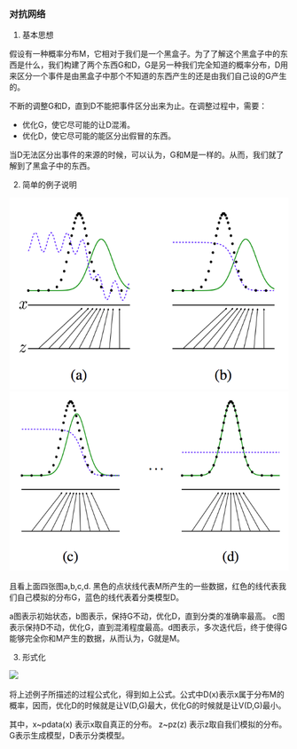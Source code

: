 
### 对抗网络

1. 基本思想

假设有一种概率分布M，它相对于我们是一个黑盒子。为了了解这个黑盒子中的东西是什么，我们构建了两个东西G和D，G是另一种我们完全知道的概率分布，D用来区分一个事件是由黑盒子中那个不知道的东西产生的还是由我们自己设的G产生的。

不断的调整G和D，直到D不能把事件区分出来为止。在调整过程中，需要：

* 优化G，使它尽可能的让D混淆。
* 优化D，使它尽可能的能区分出假冒的东西。

当D无法区分出事件的来源的时候，可以认为，G和M是一样的。从而，我们就了解到了黑盒子中的东西。

2. 简单的例子说明

![gan-example-1](../figures/gan1.png)
![gan-example-2](../figures/gan2.png)

且看上面四张图a,b,c,d. 黑色的点状线代表M所产生的一些数据，红色的线代表我们自己模拟的分布G，蓝色的线代表着分类模型D。

a图表示初始状态，b图表示，保持G不动，优化D，直到分类的准确率最高。
c图表示保持D不动，优化G，直到混淆程度最高。d图表示，多次迭代后，终于使得G能够完全你和M产生的数据，从而认为，G就是M。

3. 形式化

<img src="http://chart.googleapis.com/chart?cht=tx&chl= min_G max_D V(D,G)=E_{x\~p_{data}(x)}[logD(x)]+E_{z\~p_{z(x)}[log(1-D(G(z)))]" style="border:none;">


将上述例子所描述的过程公式化，得到如上公式。公式中D(x)表示x属于分布M的概率，因而，优化D的时候就是让V(D,G)最大，优化G的时候就是让V(D,G)最小。

其中，x\~pdata(x) 表示x取自真正的分布。
z\~pz(z) 表示z取自我们模拟的分布。G表示生成模型，D表示分类模型。
